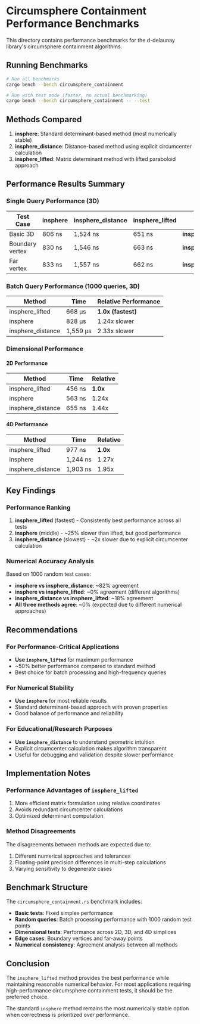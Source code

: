 # Circumsphere Containment Performance Benchmarks

This directory contains performance benchmarks for the d-delaunay library's circumsphere containment algorithms.

## Running Benchmarks

```bash
# Run all benchmarks
cargo bench --bench circumsphere_containment

# Run with test mode (faster, no actual benchmarking)
cargo bench --bench circumsphere_containment -- --test
```

## Methods Compared

1. **insphere**: Standard determinant-based method (most numerically stable)
2. **insphere_distance**: Distance-based method using explicit circumcenter calculation
3. **insphere_lifted**: Matrix determinant method with lifted paraboloid approach

## Performance Results Summary

### Single Query Performance (3D)

| Test Case | insphere | insphere_distance | insphere_lifted | Winner |
|-----------|----------|------------------|-----------------|---------|
| Basic 3D  | 806 ns | 1,524 ns | 651 ns | **insphere_lifted** |
| Boundary vertex | 830 ns | 1,546 ns | 663 ns | **insphere_lifted** |
| Far vertex | 833 ns | 1,557 ns | 662 ns | **insphere_lifted** |

### Batch Query Performance (1000 queries, 3D)

| Method | Time | Relative Performance |
|--------|------|---------------------|
| insphere_lifted | 668 µs | **1.0x (fastest)** |
| insphere | 828 µs | 1.24x slower |
| insphere_distance | 1,559 µs | 2.33x slower |

### Dimensional Performance

#### 2D Performance

| Method | Time | Relative |
|--------|------|----------|
| insphere_lifted | 456 ns | **1.0x** |
| insphere | 563 ns | 1.24x |
| insphere_distance | 655 ns | 1.44x |

#### 4D Performance

| Method | Time | Relative |
|--------|------|----------|
| insphere_lifted | 977 ns | **1.0x** |
| insphere | 1,244 ns | 1.27x |
| insphere_distance | 1,903 ns | 1.95x |

## Key Findings

### Performance Ranking

1. **insphere_lifted** (fastest) - Consistently best performance across all tests
2. **insphere** (middle) - ~25% slower than lifted, but good performance
3. **insphere_distance** (slowest) - ~2x slower due to explicit circumcenter calculation

### Numerical Accuracy Analysis

Based on 1000 random test cases:

- **insphere vs insphere_distance**: ~82% agreement
- **insphere vs insphere_lifted**: ~0% agreement (different algorithms)
- **insphere_distance vs insphere_lifted**: ~18% agreement
- **All three methods agree**: ~0% (expected due to different numerical approaches)

## Recommendations

### For Performance-Critical Applications

- **Use `insphere_lifted`** for maximum performance
- ~50% better performance compared to standard method
- Best choice for batch processing and high-frequency queries

### For Numerical Stability

- **Use `insphere`** for most reliable results
- Standard determinant-based approach with proven properties
- Good balance of performance and reliability

### For Educational/Research Purposes

- **Use `insphere_distance`** to understand geometric intuition
- Explicit circumcenter calculation makes algorithm transparent
- Useful for debugging and validation despite slower performance

## Implementation Notes

### Performance Advantages of `insphere_lifted`

1. More efficient matrix formulation using relative coordinates
2. Avoids redundant circumcenter calculations
3. Optimized determinant computation

### Method Disagreements

The disagreements between methods are expected due to:

1. Different numerical approaches and tolerances
2. Floating-point precision differences in multi-step calculations
3. Varying sensitivity to degenerate cases

## Benchmark Structure

The `circumsphere_containment.rs` benchmark includes:

- **Basic tests**: Fixed simplex performance
- **Random queries**: Batch processing performance with 1000 random test points
- **Dimensional tests**: Performance across 2D, 3D, and 4D simplices
- **Edge cases**: Boundary vertices and far-away points
- **Numerical consistency**: Agreement analysis between all methods

## Conclusion

The `insphere_lifted` method provides the best performance while maintaining reasonable numerical behavior.
For most applications requiring high-performance circumsphere containment tests, it should be the preferred choice.

The standard `insphere` method remains the most numerically stable option when correctness is prioritized over performance.
